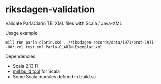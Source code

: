 # riksdagen-validation

Validate ParlaClarin TEI XML files with Scala / Java-XML

Usage example

```
mill run parla-clarin.xsd ../riksdagen-records/data/1971/prot-1971--00*.xml test.xml Parla-CLARIN-Exemplar.xml
```

Dependencies

- Scala 2.13.11
- [mill build tool](https://mill-build.com/mill/Intro_to_Mill.html) for Scala
- Some Scala modules defined in build.sc